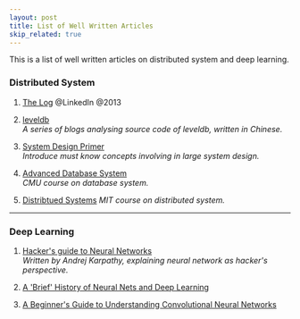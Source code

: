 ```yaml
---
layout: post
title: List of Well Written Articles
skip_related: true
---
```


This is a list of well written articles on distributed system and deep learning.

### Distributed System
1. [The Log][1] @LinkedIn @2013

2. [leveldb][2]    
   *A series of blogs analysing source code of leveldb, written in Chinese.*

3. [System Design Primer][3]    
   *Introduce must know concepts involving in large system design.*

4. [Advanced Database System][7]    
   *CMU course on database system.*

5. [Distribtued Systems][8]
   *MIT course on distributed system.*

----

### Deep Learning
1. [Hacker's guide to Neural Networks][5]    
   *Written by Andrej Karpathy, explaining neural network as hacker's perspective.*

2. [A 'Brief' History of Neural Nets and Deep Learning][4]

3. [A Beginner's Guide to Understanding Convolutional Neural Networks][6]


[1]: https://engineering.linkedin.com/distributed-systems/log-what-every-software-engineer-should-know-about-real-time-datas-unifying
[2]: https://dirtysalt.github.io/leveldb.html
[3]: https://github.com/donnemartin/system-design-primer
[4]: http://www.andreykurenkov.com/writing/a-brief-history-of-neural-nets-and-deep-learning/
[5]: http://karpathy.github.io/neuralnets/
[6]: https://adeshpande3.github.io/adeshpande3.github.io/A-Beginner%27s-Guide-To-Understanding-Convolutional-Neural-Networks/
[7]: http://15721.courses.cs.cmu.edu/spring2016/
[8]: https://pdos.csail.mit.edu/6.824/